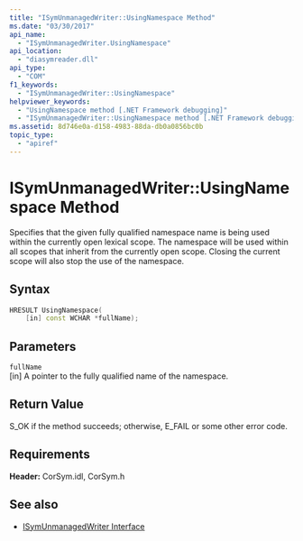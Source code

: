```yaml
---
title: "ISymUnmanagedWriter::UsingNamespace Method"
ms.date: "03/30/2017"
api_name: 
  - "ISymUnmanagedWriter.UsingNamespace"
api_location: 
  - "diasymreader.dll"
api_type: 
  - "COM"
f1_keywords: 
  - "ISymUnmanagedWriter::UsingNamespace"
helpviewer_keywords: 
  - "UsingNamespace method [.NET Framework debugging]"
  - "ISymUnmanagedWriter::UsingNamespace method [.NET Framework debugging]"
ms.assetid: 8d746e0a-d158-4983-88da-db0a0856bc0b
topic_type: 
  - "apiref"
---
```

# ISymUnmanagedWriter::UsingNamespace Method
Specifies that the given fully qualified namespace name is being used within the currently open lexical scope. The namespace will be used within all scopes that inherit from the currently open scope. Closing the current scope will also stop the use of the namespace.  
  
## Syntax  
  
```cpp  
HRESULT UsingNamespace(  
    [in] const WCHAR *fullName);  
```  
  
## Parameters  
 `fullName`  
 [in] A pointer to the fully qualified name of the namespace.  
  
## Return Value  
 S_OK if the method succeeds; otherwise, E_FAIL or some other error code.  
  
## Requirements  
 **Header:** CorSym.idl, CorSym.h  
  
## See also

- [ISymUnmanagedWriter Interface](isymunmanagedwriter-interface.md)
